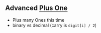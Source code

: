 ## Advanced [Plus One](../plus-one)

 * Plus many Ones this time
 * binary vs decimal (carry is `digit[i] / 2`)
